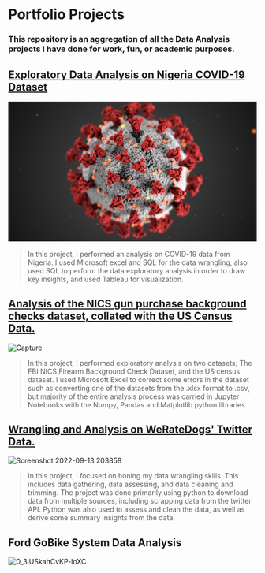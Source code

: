 # Portfolio Projects
###  This repository is an aggregation of all the Data Analysis projects I have done for work, fun, or academic purposes.


## [Exploratory Data Analysis on Nigeria COVID-19 Dataset](https://github.com/jjjeorgee/Nigeria_Covid_Stats_Analysis)
![alt](https://github.com/jjjeorgee/Portfolio-Projects/blob/61b007560bfa539d208dbbb13c6f207e77911f54/wew.PNG)
> In this project, I performed an analysis on COVID-19 data from Nigeria. I used Microsoft excel and SQL
> for the data wrangling, also used SQL to perform the data exploratory analysis in order to draw key insights, and used Tableau for visualization.


## [Analysis of the NICS gun purchase background checks dataset, collated with the US Census Data.](https://nbviewer.org/github/jjjeorgee/ALX-T/blob/main/Project%2001%20-%20Data%20Analysis%20Process/NCIS%20background%20checks%20data%20analysis%20collated%20with%20US%20census%20data%20.ipynb)
![Capture](https://user-images.githubusercontent.com/98137996/189981074-642a9d25-3487-46c7-a996-27a920527bfe.png)
> In this project, I performed exploratory analysis on two datasets; The FBI NICS Firearm Background Check Dataset, and the US census dataset. I used Microsoft Excel to correct some errors in the dataset such as converting one of the datasets from the .xlsx format to .csv, but majority of the entire analysis process was carried in Jupyter Notebooks with the Numpy, Pandas and Matplotlib python libraries.


## [Wrangling and Analysis on WeRateDogs' Twitter Data.](https://nbviewer.ipython.org/github/jjjeorgee/ALX-T/blob/main/Project%2002%20-%20Data%20Wrangling/wrangle_act.ipynb#Cleaning%20and%20Trimming)
<img width="341" alt="Screenshot 2022-09-13 203858" src="https://user-images.githubusercontent.com/98137996/189994131-5bd82b61-4fc1-4722-8234-8c46a7f645c6.png">

> In this project, I focused on honing my data wrangling skills. This includes data gathering, data assessing, and data cleaning and trimming. The project was done primarily using python to download data from multiple sources, including scrapping data from the twitter API. Python was also used to assess and clean the data, as well as derive some summary insights from the data. 

## Ford GoBike System Data Analysis
![0_3iUSkahCvKP-loXC](https://user-images.githubusercontent.com/98137996/191382317-ff6afef0-8d19-41d7-9634-a48b8ae08d95.jpg)
